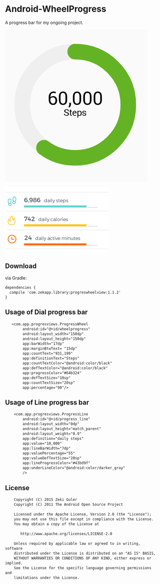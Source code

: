 # Android-WheelProgress
A progress bar for my ongoing project.

![Check Diagram](art/pic-1.png)

![Check Diagram](art/pic-2.png)

## Download

via Gradle:

    dependencies {
      compile 'com.zekapp.library:progreswheelview:1.1.2'
    }
    
## Usage of Dial progress bar

       <com.app.progresviews.ProgressWheel
            android:id="@+id/wheelprogress"
            android:layout_width="150dp"
            android:layout_height="150dp"
            app:barWidth="17dp"
            app:marginBtwText= "15dp"
            app:countText="931,199"
            app:definitionText="Steps"
            app:countTextColor="@android:color/black"
            app:defTextColor="@android:color/black"
            app:progressColor="#64b324"
            app:defTextSize="10sp"
            app:countTextSize="20sp"
            app:percentage="90"/>
            
            
## Usage of Line progress bar

        <com.app.progresviews.ProgressLine
            android:id="@+id/progress_line"
            android:layout_width="0dp"
            android:layout_height="match_parent"
            android:layout_weight="0.9"
            app:definition="daily steps"
            app:value="10,000"
            app:lineBarWidth="7dp"
            app:valuePercentage="55"
            app:valueDefTextSize="20sp"
            app:lineProgressColor="#43bd9f"
            app:underLineColor="@android:color/darker_gray"
            />

## License

        Copyright (C) 2015 Zeki Guler
        Copyright (C) 2011 The Android Open Source Project
        
        Licensed under the Apache License, Version 2.0 (the "License");
        you may not use this file except in compliance with the License.
        You may obtain a copy of the License at
        
           http://www.apache.org/licenses/LICENSE-2.0
        
        Unless required by applicable law or agreed to in writing, software
        distributed under the License is distributed on an "AS IS" BASIS,
        WITHOUT WARRANTIES OR CONDITIONS OF ANY KIND, either express or implied.
        See the License for the specific language governing permissions and
        limitations under the License.